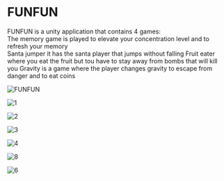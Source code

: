# FUNFUN
FUNFUN is a unity application that contains 4 games:  
The memory game is played to elevate your concentration level and to refresh your memory  
Santa jumper it has the santa player that jumps without falling 
Fruit eater where you eat the fruit but tou have to stay away from bombs that will kill you 
Gravity is a game where the player changes gravity to escape from danger and to eat coins

![FUNFUN](https://user-images.githubusercontent.com/44651085/90849330-f2544600-e366-11ea-9c08-3c5715810df3.png)

![1](https://user-images.githubusercontent.com/44651085/90846834-fed5a000-e360-11ea-9d94-1bc7b5f57c2b.png)

![2](https://user-images.githubusercontent.com/44651085/90846842-0137fa00-e361-11ea-8810-e4abc4e666bb.png)

![3](https://user-images.githubusercontent.com/44651085/90846849-05641780-e361-11ea-90ed-d0e15c06e40e.png)

![4](https://user-images.githubusercontent.com/44651085/90846852-06954480-e361-11ea-8ca3-5a92a4f0f582.png)

![8](https://user-images.githubusercontent.com/44651085/90846857-07c67180-e361-11ea-8a79-6a745d9a604a.png)

![6](https://user-images.githubusercontent.com/44651085/90846862-0d23bc00-e361-11ea-985f-377b842cfbbf.png)



